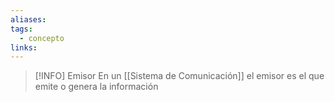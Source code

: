 ```yaml
---
aliases: 
tags:
  - concepto
links:
---
```

>[!INFO] Emisor
>En un [[Sistema de Comunicación]] el emisor es el que emite o genera la información
>
